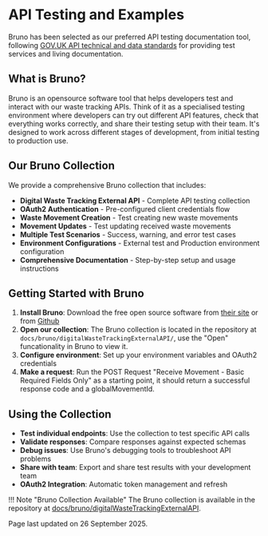 # API Testing and Examples

Bruno has been selected as our preferred API testing documentation tool, following [GOV.UK API technical and data standards](https://www.gov.uk/guidance/gds-api-technical-and-data-standards#test-your-assumptions-with-users) for providing test services and living documentation.

## What is Bruno?

Bruno is an opensource software tool that helps developers test and interact with our waste tracking APIs. Think of it as a specialised testing environment where developers can try out different API features, check that everything works correctly, and share their testing setup with their team. It's designed to work across different stages of development, from initial testing to production use.

## Our Bruno Collection

We provide a comprehensive Bruno collection that includes:

- **Digital Waste Tracking External API** - Complete API testing collection
- **OAuth2 Authentication** - Pre-configured client credentials flow
- **Waste Movement Creation** - Test creating new waste movements
- **Movement Updates** - Test updating received waste movements
- **Multiple Test Scenarios** - Success, warning, and error test cases
- **Environment Configurations** - External test and Production environment configuration
- **Comprehensive Documentation** - Step-by-step setup and usage instructions

## Getting Started with Bruno

1. **Install Bruno**: Download the free open source software from [their site](https://www.usebruno.com/) or from [Github](https://github.com/usebruno/bruno/releases)
2. **Open our collection**: The Bruno collection is located in the repository at `docs/bruno/digitalWasteTrackingExternalAPI/`, use the "Open" funcationality in Bruno to view it.
3. **Configure environment**: Set up your environment variables and OAuth2 credentials
4. **Make a request**: Run the POST Request "Receive Movement - Basic Required Fields Only" as a starting point, it should return a successful response code and a globalMovementId.

## Using the Collection

- **Test individual endpoints**: Use the collection to test specific API calls
- **Validate responses**: Compare responses against expected schemas
- **Debug issues**: Use Bruno's debugging tools to troubleshoot API problems
- **Share with team**: Export and share test results with your development team
- **OAuth2 Integration**: Automatic token management and refresh

!!! Note "Bruno Collection Available"
    The Bruno collection is available in the repository at [docs/bruno/digitalWasteTrackingExternalAPI](https://github.com/DEFRA/waste-tracking-service/tree/main/docs/bruno/digitalWasteTrackingExternalAPI).

Page last updated on 26 September 2025.
